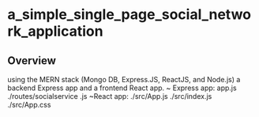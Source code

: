 # a_simple_single_page_social_network_application

<h2>Overview</h2>
using the MERN stack (Mongo DB, Express.JS, ReactJS, and Node.js)
a backend Express app and a frontend React app.
~ Express app:
    app.js
    ./routes/socialservice .js
~React app:
  ./src/App.js
  ./src/index.js
  ./src/App.css
